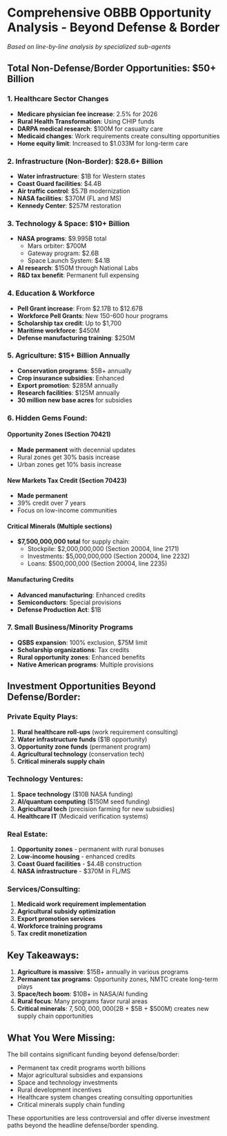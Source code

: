 # Comprehensive OBBB Opportunity Analysis - Beyond Defense & Border

*Based on line-by-line analysis by specialized sub-agents*

## Total Non-Defense/Border Opportunities: $50+ Billion

### 1. Healthcare Sector Changes
- **Medicare physician fee increase**: 2.5% for 2026
- **Rural Health Transformation**: Using CHIP funds
- **DARPA medical research**: $100M for casualty care
- **Medicaid changes**: Work requirements create consulting opportunities
- **Home equity limit**: Increased to $1.033M for long-term care

### 2. Infrastructure (Non-Border): $28.6+ Billion
- **Water infrastructure**: $1B for Western states
- **Coast Guard facilities**: $4.4B 
- **Air traffic control**: $5.7B modernization
- **NASA facilities**: $370M (FL and MS)
- **Kennedy Center**: $257M restoration

### 3. Technology & Space: $10+ Billion
- **NASA programs**: $9.995B total
  - Mars orbiter: $700M
  - Gateway program: $2.6B
  - Space Launch System: $4.1B
- **AI research**: $150M through National Labs
- **R&D tax benefit**: Permanent full expensing

### 4. Education & Workforce
- **Pell Grant increase**: From $2.17B to $12.67B
- **Workforce Pell Grants**: New 150-600 hour programs
- **Scholarship tax credit**: Up to $1,700
- **Maritime workforce**: $450M
- **Defense manufacturing training**: $250M

### 5. Agriculture: $15+ Billion Annually
- **Conservation programs**: $5B+ annually
- **Crop insurance subsidies**: Enhanced
- **Export promotion**: $285M annually
- **Research facilities**: $125M annually
- **30 million new base acres** for subsidies

### 6. Hidden Gems Found:

#### Opportunity Zones (Section 70421)
- **Made permanent** with decennial updates
- Rural zones get 30% basis increase
- Urban zones get 10% basis increase

#### New Markets Tax Credit (Section 70423)
- **Made permanent**
- 39% credit over 7 years
- Focus on low-income communities

#### Critical Minerals (Multiple sections)
- **$7,500,000,000 total** for supply chain:
  - Stockpile: $2,000,000,000 (Section 20004, line 2171)
  - Investments: $5,000,000,000 (Section 20004, line 2232)
  - Loans: $500,000,000 (Section 20004, line 2235)

#### Manufacturing Credits
- **Advanced manufacturing**: Enhanced credits
- **Semiconductors**: Special provisions
- **Defense Production Act**: $1B

### 7. Small Business/Minority Programs
- **QSBS expansion**: 100% exclusion, $75M limit
- **Scholarship organizations**: Tax credits
- **Rural opportunity zones**: Enhanced benefits
- **Native American programs**: Multiple provisions

## Investment Opportunities Beyond Defense/Border:

### Private Equity Plays:
1. **Rural healthcare roll-ups** (work requirement consulting)
2. **Water infrastructure funds** ($1B opportunity)
3. **Opportunity zone funds** (permanent program)
4. **Agricultural technology** (conservation tech)
5. **Critical minerals supply chain**

### Technology Ventures:
1. **Space technology** ($10B NASA funding)
2. **AI/quantum computing** ($150M seed funding)
3. **Agricultural tech** (precision farming for new subsidies)
4. **Healthcare IT** (Medicaid verification systems)

### Real Estate:
1. **Opportunity zones** - permanent with rural bonuses
2. **Low-income housing** - enhanced credits
3. **Coast Guard facilities** - $4.4B construction
4. **NASA infrastructure** - $370M in FL/MS

### Services/Consulting:
1. **Medicaid work requirement implementation**
2. **Agricultural subsidy optimization**
3. **Export promotion services**
4. **Workforce training programs**
5. **Tax credit monetization**

## Key Takeaways:

1. **Agriculture is massive**: $15B+ annually in various programs
2. **Permanent tax programs**: Opportunity zones, NMTC create long-term plays
3. **Space/tech boom**: $10B+ in NASA/AI funding
4. **Rural focus**: Many programs favor rural areas
5. **Critical minerals**: $7,500,000,000 ($2B + $5B + $500M) creates new supply chain opportunities

## What You Were Missing:

The bill contains significant funding beyond defense/border:
- Permanent tax credit programs worth billions
- Major agricultural subsidies and expansions
- Space and technology investments
- Rural development incentives
- Healthcare system changes creating consulting opportunities
- Critical minerals supply chain funding

These opportunities are less controversial and offer diverse investment paths beyond the headline defense/border spending.